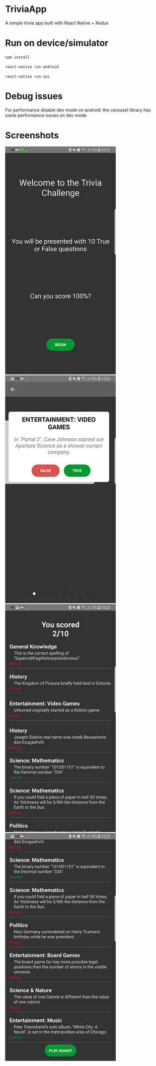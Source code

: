 # TriviaApp
A simple trivia app built with React Native + Redux

# Run on device/simulator
`npm install`

`react-native run-android`

`react-native run-ios`

# Debug issues
For performance disable dev mode on android: the carousel library has some performance issues on dev mode

# Screenshots

![alt text](public/1.png)
![alt text](public/2.png)
![alt text](public/3.png)
![alt text](public/4.png)
